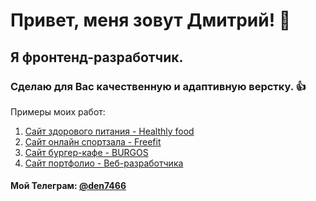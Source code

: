 # Привет, меня зовут Дмитрий! 👋
## Я фронтенд-разработчик.
### Сделаю для Вас качественную и адаптивную верстку. :+1:
Примеры моих работ:
1. [Сайт здорового питания - Healthly food](https://den7466.github.io/Module02-Shop/dist/)
2. [Сайт онлайн спортзала - Freefit](https://den7466.github.io/Module01-Gym/)
3. [Сайт бургер-кафе - BURGOS](https://den7466.github.io/Module01-Burger/menu.html)
4. [Сайт портфолио - Веб-разработчика](https://den7466.github.io/Module02-Portfolio/dist/)

#### Мой Телеграм: [@den7466](https://t.me/den7466)

<!--
**den7466/den7466** is a ✨ _special_ ✨ repository because its `README.md` (this file) appears on your GitHub profile.

Here are some ideas to get you started:

- 🔭 I’m currently working on ...
- 🌱 I’m currently learning ...
- 👯 I’m looking to collaborate on ...
- 🤔 I’m looking for help with ...
- 💬 Ask me about ...
- 📫 How to reach me: ...
- 😄 Pronouns: ...
- ⚡ Fun fact: ...
-->
